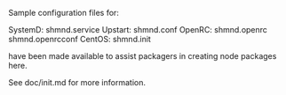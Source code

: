 Sample configuration files for:

SystemD: shmnd.service
Upstart: shmnd.conf
OpenRC:  shmnd.openrc
         shmnd.openrcconf
CentOS:  shmnd.init

have been made available to assist packagers in creating node packages here.

See doc/init.md for more information.
